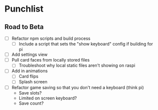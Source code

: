 # Punchlist

## Road to Beta
- [ ] Refactor npm scripts and build process
    - [ ] Include a script that sets the "show keyboard" config if building for pi
- [ ] Add settings view
- [ ] Pull card faces from locally stored files
    - [ ] Troubleshoot why local static files aren't showing on raspi
- [ ] Add in animations
    - [ ] Card flips
    - [ ] Splash screen
- [ ] Refactor game saving so that you don't need a keyboard (think pi)
    - Save slots?
    - Limited on screen keyboard?
    - Save count?